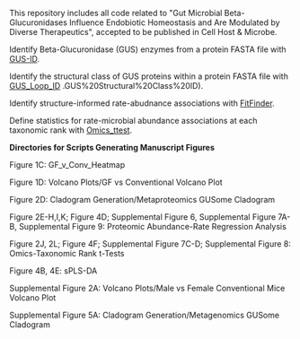 This repository includes all code related to "Gut Microbial Beta-Glucuronidases Influence Endobiotic Homeostasis and Are Modulated by Diverse Therapeutics", accepted to be published in Cell Host & Microbe.


Identify Beta-Glucuronidase (GUS) enzymes from a protein FASTA file with [GUS-ID](https://github.com/redinbolab/GUS_Endobiotics/tree/main/GUS%20Identification/GUS-ID).

Identify the structural class of GUS proteins within a protein FASTA file with [GUS_Loop_ID](https://github.com/redinbolab/GUS_Endobiotics/tree/main/GUS%20Identification/) .GUS%20Structural%20Class%20ID).

Identify structure-informed rate-abudnance associations with [FitFinder](https://github.com/redinbolab/GUS_Endobiotics/tree/main/Proteomic%20Abduance-Rate%20Regression%20Analysis).

Define statistics for rate-microbial abundance associations at each taxonomic rank with [Omics_ttest](https://github.com/redinbolab/GUS_Endobiotics/tree/main.Omics-Taxonomic%20Rank%20t-Tests).



**Directories for Scripts Generating Manuscript Figures**

  Figure 1C: GF_v_Conv_Heatmap

  Figure 1D: Volcano Plots/GF vs Conventional Volcano Plot

  Figure 2D: Cladogram Generation/Metaproteomics GUSome Cladogram

  Figure 2E-H,I,K; Figure 4D; Supplemental Figure 6, Supplemental Figure 7A-B, Supplemental Figure 9: Proteomic Abundance-Rate Regression Analysis

  Figure 2J, 2L; Figure 4F; Supplemental Figure 7C-D; Supplemental Figure 8: Omics-Taxonomic Rank t-Tests

  Figure 4B, 4E: sPLS-DA

  Supplemental Figure 2A: Volcano Plots/Male vs Female Conventional Mice Volcano Plot

  Supplemental Figure 5A: Cladogram Generation/Metagenomics GUSome Cladogram
